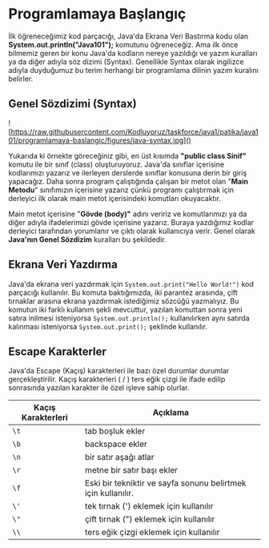 # Programlamaya Başlangıç

İlk öğreneceğimiz kod parçacığı, Java'da Ekrana Veri Bastırma kodu olan **System.out.println("Java101");** komutunu öğreneceğiz. Ama ilk önce bilmemiz geren bir konu Java'da kodların nereye yazıldığı ve yazım kuralları ya da diğer adıyla söz dizimi (Syntax). Genellikle Syntax olarak ingilizce adıyla duyduğumuz bu terim herhangi bir programlama dilinin yazım kuralını belirler.

## Genel Sözdizimi (Syntax)

![https://raw.githubusercontent.com/Kodluyoruz/taskforce/java1/patika/java101/programlamaya-baslangic/figures/java-syntax.jpg]()

Yukarıda ki örnekte göreceğiniz gibi, en üst kısımda **"public class Sinif"** komutu ile bir sınıf (class) oluşturuyoruz. Java'da sınıflar içerisine kodlarımızı yazarız ve ilerleyen derslerde sınıflar konusuna derin bir giriş yapacağız. Daha sonra program çalıştığında çalışan bir metot olan "**Main Metodu**" sınıfımızın içerisine yazarız çünkü programı çalıştırmak için derleyici ilk olarak main metot içerisindeki komutları okuyacaktır.

Main metot içerisine "**Gövde (body)"** adını veririz ve komutlarımızı ya da diğer adıyla ifadelerimizi gövde içerisine yazarız. Buraya yazdığımız kodlar derleyici tarafından yorumlanır ve çıktı olarak kullanıcıya verir. Genel olarak **Java'nın Genel Sözdizim** kuralları bu şekildedir.

## Ekrana Veri Yazdırma

Java'da ekrana veri yazdırmak için `System.out.print("Hello World!")` kod parçacığı kullanılır. Bu komuta baktığımızda, iki parantez arasında, çift tırnaklar arasına ekrana yazdırmak istediğimiz sözcüğü yazmalıyız. Bu komutun iki farklı kullanım şekli mevcuttur, yazılan komuttan sonra yeni satıra inilmesi isteniyorsa `System.out.println();` kullanılırken aynı satırda kalınması isteniyorsa `System.out.print();` şeklinde kullanılır.

## Escape Karakterler

Java'da Escape (Kaçış) karakterleri ile bazı özel durumlar durumlar gerçekleştirilir. Kaçış karakterleri ( / ) ters eğik çizgi ile ifade edilip sonrasında yazılan karakter ile özel işleve sahip olurlar. 

| Kaçış Karakterleri | Açıklama                                                     |
| ------------------ | ------------------------------------------------------------ |
| `\t`               | tab boşluk ekler                                             |
| `\b`               | backspace ekler                                              |
| `\n`               | bir satır aşağı atlar                                        |
| `\r`               | metne bir satır başı ekler                                   |
| `\f`               | Eski bir tekniktir ve sayfa sonunu belirtmek için kullanılır. |
| `\'`               | tek tırnak (') eklemek için kullanılır                       |
| `\"`               | çift tırnak (") eklemek için kullanılır                      |
| `\\`               | ters eğik çizgi eklemek için kullanılır                      |

